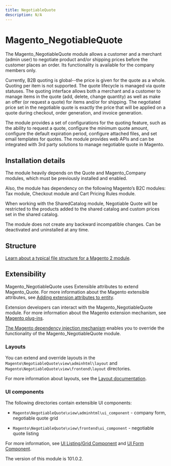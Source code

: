 ```yaml
---
title: NegotiableQuote
description: N/A
---
```


# Magento_NegotiableQuote

The Magento_NegotiableQuote module allows a customer and a merchant (admin user) to negotiate product and/or shipping prices before the customer places an order. Its functionality is available for the company members only.

Currently, B2B quoting is global--the price is given for the quote as a whole. Quoting per item is not supported. The quote lifecycle is managed via quote statuses. The quoting interface allows both a merchant and a customer to manage items in the quote (add, delete, change quantity) as well as make an offer (or request a quote) for items and/or for shipping. The negotiated price set in the negotiable quote is exactly the price that will be applied on a quote during checkout, order generation, and invoice generation.

The module provides a set of configurations for the quoting feature, such as the ability to request a quote, configure the minimum quote amount, configure the default expiration period, configure attached files, and set email templates for quotes. The module provides web APIs and can be integrated with 3rd party solutions to manage negotiable quote in Magento.

## Installation details

The module heavily depends on the Quote and Magento_Company modules, which must be previously installed and enabled.

Also, the module has dependency on the following Magento’s B2C modules: Tax module, Checkout module and Cart Pricing Rules module.

When working with the SharedCatalog module, Negotiable Quote will be restricted to the products added to the shared catalog and custom prices set in the shared catalog.

The module does not create any backward incompatible changes. Can be deactivated and uninstalled at any time.

## Structure

[Learn about a typical file structure for a Magento 2 module](https://developer.adobe.com/commerce/php/development/build/component-file-structure/).

## Extensibility

Magento_NegotiableQuote uses Extensible attributes to extend Magento_Quote. For more information about the Magento extensible attributes, see [Adding extension attributes to entity](https://developer.adobe.com/commerce/php/development/components/add-attributes/).

Extension developers can interact with the Magento_NegotiableQuote module. For more information about the Magento extension mechanism, see [Magento plug-ins](https://developer.adobe.com/commerce/php/development/components/plugins/).

[The Magento dependency injection mechanism](https://developer.adobe.com/commerce/php/development/components/dependency-injection/) enables you to override the functionality of the Magento_NegotiableQuote module.

### Layouts

You can extend and override layouts in the `Magento\NegotiableQuote\view\adminhtml\layout` and `Magento\NegotiableQuote\view\frontend\layout` directories.

For more information about layouts, see the [Layout documentation](https://developer.adobe.com/commerce/frontend-core/guide/layouts/).

### UI components

The following directories contain extensible UI components:

* `Magento\NegotiableQuote\view\adminhtml\ui_component` -  company form, negotiable quote grid

* `Magento\NegotiableQuote\view\frontend\ui_component` - negotiable quote listing

For more information, see [UI Listing/Grid Component](https://developer.adobe.com/commerce/frontend-core/ui-components/components/listing-grid/) and [UI Form Component](https://developer.adobe.com/commerce/frontend-core/ui-components/components/form/).

<InlineAlert slots="text" />
The version of this module is 101.0.2.
